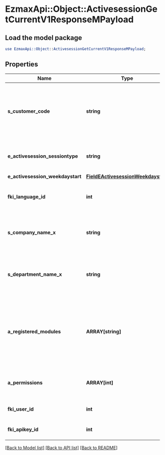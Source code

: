 # EzmaxApi::Object::ActivesessionGetCurrentV1ResponseMPayload

## Load the model package
```perl
use EzmaxApi::Object::ActivesessionGetCurrentV1ResponseMPayload;
```

## Properties
Name | Type | Description | Notes
------------ | ------------- | ------------- | -------------
**s_customer_code** | **string** | The customer code specific to the client in which the API request is being made | 
**e_activesession_sessiontype** | **string** | The type of session used for the API request call | 
**e_activesession_weekdaystart** | [**FieldEActivesessionWeekdaystart**](FieldEActivesessionWeekdaystart.md) |  | 
**fki_language_id** | **int** | The unique ID of the Language.  Valid values:  |Value|Description| |-|-| |1|French| |2|English| | 
**s_company_name_x** | **string** | The name of the active Company in the current language | 
**s_department_name_x** | **string** | The name of the active Department in the current language | 
**a_registered_modules** | **ARRAY[string]** | An Array of Registered modules.  These are the modules that are Licensed to be used by the User or the API Key. | 
**a_permissions** | **ARRAY[int]** | An array of permissions granted to the user or api key | 
**fki_user_id** | **int** | The unique ID of the User | 
**fki_apikey_id** | **int** | The unique ID of the Apikey | 

[[Back to Model list]](../README.md#documentation-for-models) [[Back to API list]](../README.md#documentation-for-api-endpoints) [[Back to README]](../README.md)


